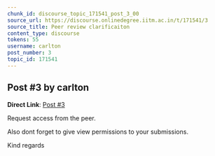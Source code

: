 ```yaml
---
chunk_id: discourse_topic_171541_post_3_00
source_url: https://discourse.onlinedegree.iitm.ac.in/t/171541/3
source_title: Peer review clarificaiton
content_type: discourse
tokens: 55
username: carlton
post_number: 3
topic_id: 171541
---
```


## Post #3 by carlton

**Direct Link**: [Post #3](https://discourse.onlinedegree.iitm.ac.in/t/171541/3)

Request access from the peer.

Also dont forget to give view permissions to your submissions.

Kind regards
